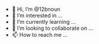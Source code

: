 - 👋 Hi, I’m @12bnoun
- 👀 I’m interested in ...
- 🌱 I’m currently learning ...
- 💞️ I’m looking to collaborate on ...
- 📫 How to reach me ...

<!---
12bnoun/12bnoun is a ✨ special ✨ repository because its `README.md` (this file) appears on your GitHub profile.
You can click the Preview link to take a look at your changes.
--->
